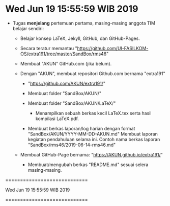 ---
---

Wed Jun 19 15:55:59 WIB 2019
============================

* Tugas **menjelang** pertemuan pertama, masing-masing anggota TIM belajar sendiri:

  * Belajar konsep LaTeX, Jekyll, GitHub, dan GitHub-Pages.

  * Secara teratur memantau "https://github.com/UI-FASILKOM-OS/extra191/tree/master/SandBox/rms46"

  * Membuat "AKUN" GitHub.com (jika belum).

  * Dengan "AKUN", membuat repositori Github.com bernama "extra191"

    * "https://github.com/AKUN/extra191/"
 
    * Membuat folder "SandBox/AKUN/"

    * Membuat folder "SandBox/AKUN/LaTeX/"

      * Menampilkan sebuah berkas kecil LaTeX.tex serta hasil kompilasi LaTeX.pdf.

    * Membuat berkas laporan/log harian dengan format "SandBox/AKUN/YYYY-MM-DD-AKUN.md"
      Membuat laporan kegiatan pendahuluan selama ini. Contoh nama berkas laporan "SandBox/rms46/2019-06-14-rms46.md"

  * Membuat GitHub-Page bernama:  "https://AKUN.github.io/extra191/"

    * Membuat/mengubah berkas "README.md" sesuai selera masing-masing.

============================

Wed Jun 19 15:55:59 WIB 2019

============================

